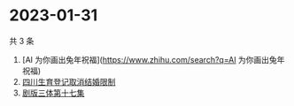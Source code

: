 # 2023-01-31

共 3 条

<!-- BEGIN -->
<!-- 最后更新时间 Tue Jan 31 2023 01:11:22 GMT+0800 (China Standard Time) -->

1. [AI 为你画出兔年祝福](https://www.zhihu.com/search?q=AI 为你画出兔年祝福)
1. [四川生育登记取消结婚限制](https://www.zhihu.com/search?q=四川生育登记取消结婚限制)
1. [剧版三体第十七集](https://www.zhihu.com/search?q=剧版三体第十七集)

<!-- END -->

